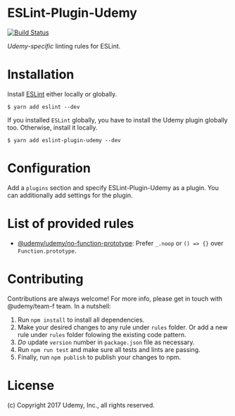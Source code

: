ESLint-Plugin-Udemy
===================

[![Build Status](https://travis-ci.org/udemy/eslint-plugin-udemy.svg)](https://travis-ci.org/udemy/eslint-plugin-udemy)

_Udemy-specific_ linting rules for ESLint.

# Installation

Install [ESLint](https://www.github.com/eslint/eslint) either locally or globally.

    $ yarn add eslint --dev

If you installed `ESLint` globally, you have to install the Udemy plugin globally too. Otherwise, install it locally.

    $ yarn add eslint-plugin-udemy --dev

# Configuration

Add a `plugins` section and specify ESLint-Plugin-Udemy as a plugin.
You can additionally add settings for the plugin.

# List of provided rules

* [@udemy/udemy/no-function-prototype](rules/no-function-prototype): Prefer `_.noop` or `() => {}` over `Function.prototype`.

# Contributing

Contributions are always welcome! For more info, please get in touch with @udemy/team-f team. In a nutshell:

1. Run `npm install` to install all dependencies.
1. Make your desired changes to any rule under `rules` folder. Or add a new rule under `rules` folder
folowing the existing code pattern.
1. *Do* update `version` number in `package.json` file as necessary.
1. Run `npm run test` and make sure all tests and lints are passing.
1. Finally, run `npm publish` to publish your changes to npm.

# License

(c) Copyright 2017 Udemy, Inc., all rights reserved.
